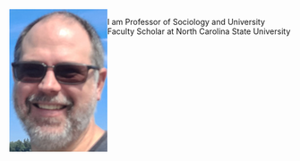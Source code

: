 <img align="left" src="steve_blowing_rock_smB.jpg">
 
 I am Professor of Sociology and University Faculty Scholar at North Carolina State University



 
